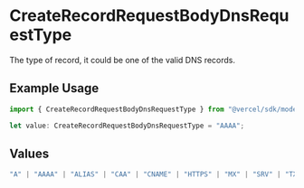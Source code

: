 # CreateRecordRequestBodyDnsRequestType

The type of record, it could be one of the valid DNS records.

## Example Usage

```typescript
import { CreateRecordRequestBodyDnsRequestType } from "@vercel/sdk/models/createrecordop.js";

let value: CreateRecordRequestBodyDnsRequestType = "AAAA";
```

## Values

```typescript
"A" | "AAAA" | "ALIAS" | "CAA" | "CNAME" | "HTTPS" | "MX" | "SRV" | "TXT" | "NS"
```